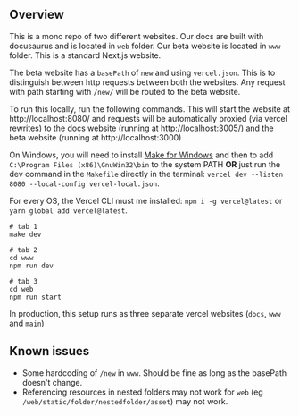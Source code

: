 ## Overview

This is a mono repo of two different websites. Our docs are built with docusaurus and is located in `web` folder. Our beta website is located in `www` folder. This is a standard Next.js website.

The beta website has a `basePath` of `new` and using `vercel.json`. This is to distinguish between http requests between both the websites. Any request with path starting with `/new/` will be routed to the beta website.

To run this locally, run the following commands. This will start the website at http://localhost:8080/ and requests will be automatically proxied (via vercel rewrites) to the docs website (running at http://localhost:3005/) and the beta website (running at http://localhost:3000)

On Windows, you will need to install [Make for Windows](http://gnuwin32.sourceforge.net/packages/make.htm) and then to add `C:\Program Files (x86)\GnuWin32\bin` to the system PATH **OR** just run the dev command in the `Makefile` directly in the terminal: `vercel dev --listen 8080 --local-config vercel-local.json`.

For every OS, the Vercel CLI must me installed: `npm i -g vercel@latest` or `yarn global add vercel@latest`.

```
# tab 1
make dev

# tab 2
cd www
npm run dev

# tab 3
cd web
npm run start
```

In production, this setup runs as three separate vercel websites (`docs`, `www` and `main`)
## Known issues

- Some hardcoding of `/new` in `www`. Should be fine as long as the basePath doesn't change.
- Referencing resources in nested folders may not work for `web` (eg `/web/static/folder/nestedfolder/asset`) may not work.
